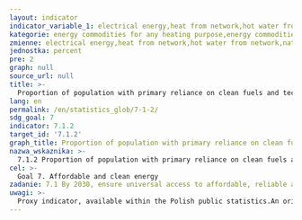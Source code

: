 ```yaml
---
layout: indicator
indicator_variable_1: electrical energy,heat from network,hot water from network,natural gas,liquified gas (propane and butane),heating oil,solar energy,heat pump,electrical energy_,heat from network_,hot water from network_,natural gas_,liquified gas (propane and butane)_,heating oil_,solar energy_,heat pump_
kategorie: energy commodities for any heating purpose,energy commodities for cooking
zmienne: electrical energy,heat from network,hot water from network,natural gas,liquified gas (propane and butane),heating oil,solar energy,heat pump;electrical energy,heat from network,hot water from network,natural gas,liquified gas (propane and butane),heating oil,solar energy,heat pump
jednostka: percent
pre: 2
graph: null
source_url: null
title: >-
  Proportion of population with primary reliance on clean fuels and technology
lang: en
permalink: /en/statistics_glob/7-1-2/
sdg_goal: 7
indicator: 7.1.2
target_id: '7.1.2'
graph_title: Proportion of population with primary reliance on clean fuels and technology
nazwa_wskaznika: >-
  7.1.2 Proportion of population with primary reliance on clean fuels and technology
cel: >-
  Goal 7. Affordable and clean energy
zadanie: 7.1 By 2030, ensure universal access to affordable, reliable and modern energy services
uwagi: >-
  Proxy indicator, available within the Polish public statistics.An original indicator, adopted by the UN for monitoring target 7.1 of the 2030 Agenda is 7.1.2 Proportion of population with primary reliance on clean fuels and technology.
---
```

